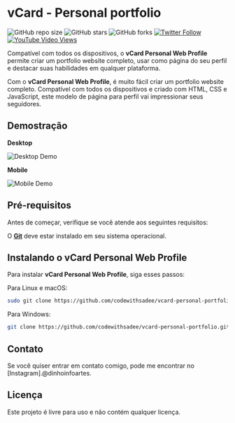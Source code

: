 # vCard - Personal portfolio

![GitHub repo size](https://img.shields.io/github/repo-size/dinhografo/vcard-personal-web-profile)
![GitHub stars](https://img.shields.io/github/stars/dinhografo/vcard-personal-web-profile?style=social)
![GitHub forks](https://img.shields.io/github/forks/dinhografo/vcard-personal-web-profile?style=social)
[![Twitter Follow](https://img.shields.io/twitter/follow/DinhoInfoArtes?style=social)](https://twitter.com/DinhoInfoArtes)
[![YouTube Video Views](https://img.shields.io/youtube/views/SoxmIlgf2zM?style=social)](https://www.youtube.com/@dinhoinfoartes)

Compatível com todos os dispositivos, o **vCard Personal Web Profile** permite criar um portfolio website completo, usar como página do seu perfil e destacar suas habilidades em qualquer plataforma.

Com o **vCard Personal Web Profile**, é muito fácil criar um portfolio website completo. Compatível com todos os dispositivos e criado com HTML, CSS e JavaScript, este modelo de página para perfil vai impressionar seus seguidores.

## Demostração
**Desktop**

![Desktop Demo](./website-demo-image/desktop.png "Desktop Demo")

**Mobile**

![Mobile Demo](./website-demo-image/mobile.png "Mobile Demo")

## Pré-requisitos

Antes de começar, verifique se você atende aos seguintes requisitos:

O **[Git](https://git-scm.com/downloads "Download Git")** deve estar instalado em seu sistema operacional.

## Instalando o vCard Personal Web Profile

Para instalar **vCard Personal Web Profile**, siga esses passos:

Para Linux e macOS:

```bash
sudo git clone https://github.com/codewithsadee/vcard-personal-portfolio.git
```

Para Windows:

```bash
git clone https://github.com/codewithsadee/vcard-personal-portfolio.git
```

## Contato

Se você quiser entrar em contato comigo, pode me encontrar no [Instagram].@dinhoinfoartes.

## Licença

Este projeto é livre para uso e não contém qualquer licença.
